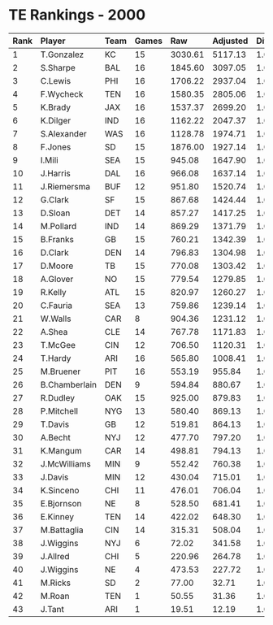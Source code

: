# TE Rankings - 2000

| Rank | Player        | Team | Games | Raw     | Adjusted | Difficulty | Avg/Game | Typical | Consistency | Trend    |
| :----| :-------------| :----| :-----| :-------| :--------| :----------| :--------| :-------| :-----------| :--------|
| 1    | T.Gonzalez    | KC   | 15    | 3030.61 | 5117.13  | 1.000      | 341.14   | 291.06  | 5/0/10      | +176.5%  |
| 2    | S.Sharpe      | BAL  | 16    | 1845.60 | 3097.05  | 1.000      | 193.57   | 211.09  | 9/1/6       | +169.2%  |
| 3    | C.Lewis       | PHI  | 16    | 1706.22 | 2937.04  | 1.000      | 183.56   | 180.43  | 5/2/9       | +146.6%  |
| 4    | F.Wycheck     | TEN  | 16    | 1580.35 | 2805.06  | 1.000      | 175.32   | 175.47  | 6/1/9       | +122.2%  |
| 5    | K.Brady       | JAX  | 16    | 1537.37 | 2699.20  | 1.000      | 168.70   | 158.43  | 11/1/4      | +147.9%  |
| 6    | K.Dilger      | IND  | 16    | 1162.22 | 2047.37  | 1.000      | 127.96   | 128.11  | 11/0/5      | +339.1%  |
| 7    | S.Alexander   | WAS  | 16    | 1128.78 | 1974.71  | 1.000      | 123.42   | 125.88  | 9/1/6       | +151.9%  |
| 8    | F.Jones       | SD   | 15    | 1876.00 | 1927.14  | 1.000      | 128.48   | 125.33  | 8/0/7       | +213.8%  |
| 9    | I.Mili        | SEA  | 15    | 945.08  | 1647.90  | 1.000      | 109.86   | 98.26   | 8/0/7       | +457.5%  |
| 10   | J.Harris      | DAL  | 16    | 966.08  | 1637.14  | 1.000      | 102.32   | 116.60  | 12/0/4      | +262.7%  |
| 11   | J.Riemersma   | BUF  | 12    | 951.80  | 1520.74  | 1.000      | 126.73   | 147.95  | 7/0/5       | +386.7%  |
| 12   | G.Clark       | SF   | 15    | 867.68  | 1424.44  | 1.000      | 94.96    | 94.32   | 10/0/5      | +210.6%  |
| 13   | D.Sloan       | DET  | 14    | 857.27  | 1417.25  | 1.000      | 101.23   | 94.05   | 5/3/6       | +164.3%  |
| 14   | M.Pollard     | IND  | 14    | 869.29  | 1371.79  | 1.000      | 97.98    | 90.98   | 8/1/5       | +246.4%  |
| 15   | B.Franks      | GB   | 15    | 760.21  | 1342.39  | 1.000      | 89.49    | 81.97   | 8/0/7       | +188.7%  |
| 16   | D.Clark       | DEN  | 14    | 796.83  | 1304.98  | 1.000      | 93.21    | 85.99   | 7/1/6       | +301.6%  |
| 17   | D.Moore       | TB   | 15    | 770.08  | 1303.42  | 1.000      | 86.89    | 92.75   | 8/1/6       | +192.0%  |
| 18   | A.Glover      | NO   | 15    | 779.54  | 1279.85  | 1.000      | 85.32    | 70.84   | 7/1/7       | +764.9%  |
| 19   | R.Kelly       | ATL  | 15    | 820.97  | 1260.27  | 1.000      | 84.02    | 83.32   | 9/1/5       | +349.0%  |
| 20   | C.Fauria      | SEA  | 13    | 759.86  | 1239.14  | 1.000      | 95.32    | 82.27   | 6/2/5       | +232.5%  |
| 21   | W.Walls       | CAR  | 8     | 904.36  | 1231.12  | 1.000      | 153.89   | 137.62  | 3/0/5       | INACTIVE |
| 22   | A.Shea        | CLE  | 14    | 767.78  | 1171.83  | 1.000      | 83.70    | 78.82   | 8/1/5       | +242.5%  |
| 23   | T.McGee       | CIN  | 12    | 706.50  | 1120.31  | 1.000      | 93.36    | 91.56   | 7/2/3       | +135.5%  |
| 24   | T.Hardy       | ARI  | 16    | 565.80  | 1008.41  | 1.000      | 63.03    | 55.68   | 12/0/4      | +308.1%  |
| 25   | M.Bruener     | PIT  | 16    | 553.19  | 955.84   | 1.000      | 59.74    | 67.64   | 10/1/5      | +397.0%  |
| 26   | B.Chamberlain | DEN  | 9     | 594.84  | 880.67   | 1.000      | 97.85    | 76.41   | 5/1/3       | +228.7%  |
| 27   | R.Dudley      | OAK  | 15    | 925.00  | 879.83   | 1.000      | 58.66    | 43.28   | 8/0/7       | +294.3%  |
| 28   | P.Mitchell    | NYG  | 13    | 580.40  | 869.13   | 1.000      | 66.86    | 61.85   | 7/1/5       | +143.4%  |
| 29   | T.Davis       | GB   | 12    | 519.81  | 864.13   | 1.000      | 72.01    | 54.67   | 4/0/8       | +309.6%  |
| 30   | A.Becht       | NYJ  | 12    | 477.70  | 797.20   | 1.000      | 66.43    | 53.51   | 6/0/6       | +397.2%  |
| 31   | K.Mangum      | CAR  | 14    | 498.81  | 794.13   | 1.000      | 56.72    | 41.90   | 5/2/7       | +361.3%  |
| 32   | J.McWilliams  | MIN  | 9     | 552.42  | 760.38   | 1.000      | 84.49    | 79.69   | 4/1/4       | +252.1%  |
| 33   | J.Davis       | MIN  | 12    | 430.04  | 715.01   | 1.000      | 59.58    | 58.07   | 7/0/5       | +614.3%  |
| 34   | K.Sinceno     | CHI  | 11    | 476.01  | 706.04   | 1.000      | 64.19    | 71.16   | 6/1/4       | +136.8%  |
| 35   | E.Bjornson    | NE   | 8     | 528.50  | 681.41   | 1.000      | 85.18    | 100.08  | 6/0/2       | INACTIVE |
| 36   | E.Kinney      | TEN  | 14    | 422.02  | 648.30   | 1.000      | 46.31    | 36.82   | 6/2/6       | +393.2%  |
| 37   | M.Battaglia   | CIN  | 14    | 315.31  | 508.04   | 1.000      | 36.29    | 33.27   | 5/2/7       | +173.0%  |
| 38   | J.Wiggins     | NYJ  | 6     | 72.02   | 341.58   | 1.000      | 56.93    | 45.79   | 5/1/4       | +2694.0% |
| 39   | J.Allred      | CHI  | 5     | 220.96  | 264.78   | 1.000      | 52.96    | 54.26   | 3/0/2       | INACTIVE |
| 40   | J.Wiggins     | NE   | 4     | 473.53  | 227.72   | 1.000      | 56.93    | 45.79   | 5/1/4       | +2694.0% |
| 41   | M.Ricks       | SD   | 2     | 77.00   | 32.71    | 1.000      | 16.36    | 16.36   | 1/0/1       | INACTIVE |
| 42   | M.Roan        | TEN  | 1     | 50.55   | 31.36    | 1.000      | 31.36    | 31.36   | 0/1/0       | INACTIVE |
| 43   | J.Tant        | ARI  | 1     | 19.51   | 12.19    | 1.000      | 12.19    | 12.19   | 0/1/0       | INACTIVE |

